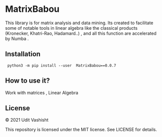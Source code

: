 # MatrixBabou
  
This library is for matrix analysis and data mining. Its created to facilitate some of notable tools in linear algebra like the classical products (Kronecker, Khatri-Rao, Hadamard..) , and all this function are accelerated by Numba .

## Installation
``` python3 -m pip install --user  MatrixBabou==0.0.7```


## How to use it?
Work with matrices , Linear Algebra 

## License

© 2021 Udit Vashisht

This repository is licensed under the MIT license. See LICENSE for details.
